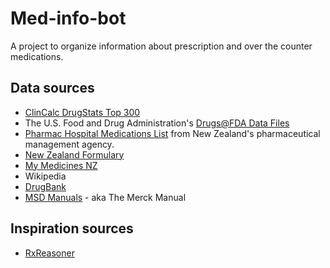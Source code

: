 # Med-info-bot

A project to organize information about prescription and over the counter medications.

## Data sources

- [ClinCalc DrugStats Top 300][1]
- The U.S. Food and Drug Administration's [Drugs@FDA Data Files][7]
- [Pharmac Hospital Medications List][2] from New Zealand's pharmaceutical management agency.
- [New Zealand Formulary][4]
- [My Medicines NZ][5]
- Wikipedia
- [DrugBank][3]
- [MSD Manuals][6] - aka The Merck Manual


## Inspiration sources

- [RxReasoner][8]


[1]: https://clincalc.com/DrugStats/Top300Drugs.aspx
[2]: https://schedule.pharmac.govt.nz/pub/HML/archive/
[3]: https://go.drugbank.com/
[4]: https://nzformulary.org/
[5]: https://www.mymedicines.nz/
[6]: https://www.msdmanuals.com/
[7]: https://www.fda.gov/drugs/drug-approvals-and-databases/drugsfda-data-files
[8]: https://www.rxreasoner.com/
